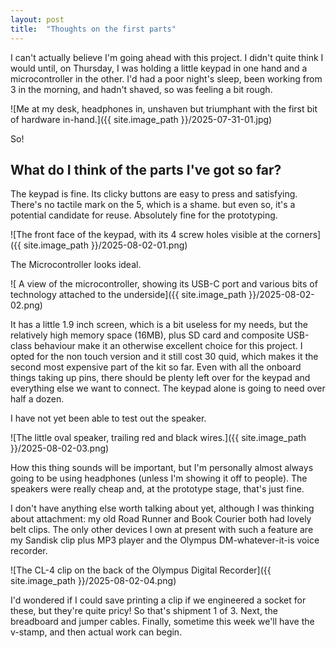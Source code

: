 ```yaml
--- 
layout: post 
title:  "Thoughts on the first parts" 
--- 
```

 
I can't actually believe I'm going ahead with this project. I didn't quite think I would until, on Thursday, I was holding a little keypad in one hand  and a microcontroller in the other.  I'd had a poor night's sleep, been working from 3 in the morning, and hadn't shaved, so was feeling a bit rough.

![Me at my desk, headphones in, unshaven but triumphant with the first bit of hardware in-hand.]({{ site.image_path }}/2025-07-31-01.jpg)

So!
## What do I think of the parts I've got so far?

The keypad is fine. Its clicky buttons are easy to press and satisfying. There's no tactile mark on the 5, which is a shame. but even so, it's a potential candidate for reuse. Absolutely fine for the prototyping.

![The front face of the keypad, with its 4 screw holes visible at the corners]({{ site.image_path }}/2025-08-02-01.png)

The Microcontroller looks ideal.

![ A view of the microcontroller, showing its USB-C port and various bits of technology attached to the underside]({{ site.image_path }}/2025-08-02-02.png)

It has a little 1.9 inch screen, which is a bit useless for my needs, but the relatively high memory space (16MB), plus SD card and composite USB-class behaviour make it an otherwise excellent choice for this project. I opted for the non touch version and it still cost 30 quid, which makes it the second most expensive part of the kit so far.
Even with all the onboard things taking up pins, there should be plenty left over for the keypad and everything else we want to connect. The keypad alone is going to need over half a dozen.

I have not yet been able to test out the speaker.

![The little oval speaker, trailing red and black wires.]({{ site.image_path }}/2025-08-02-03.png)

How this thing sounds will be important, but I'm personally almost always going to be using headphones (unless I'm showing it off to people). The speakers were really cheap and, at the prototype stage, that's just fine.

I don't have anything else worth talking about yet, although I was thinking about attachment: my old Road Runner and Book Courier both had lovely belt clips. The only other devices I own at present with such a feature are my Sandisk clip plus MP3 player and the Olympus DM-whatever-it-is voice recorder.

![The CL-4 clip on the back of the  Olympus Digital Recorder]({{ site.image_path }}/2025-08-02-04.png)

I'd wondered if I could save printing a clip if we engineered a socket for these, but they're quite pricy!
So that's shipment 1 of 3. Next, the breadboard and jumper cables. Finally, sometime this week we'll have the v-stamp, and then actual work can begin.